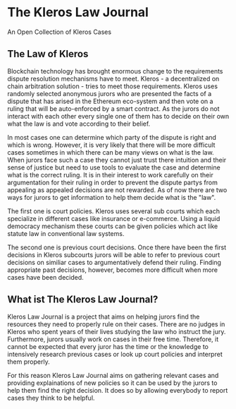 # The Kleros Law Journal
An Open Collection of Kleros Cases

## The Law of Kleros
Blockchain technology has brought enormous change to the requirements dispute resolution mechanisms have to meet. Kleros - a decentralized on chain arbitration solution - tries to meet those requirements. Kleros uses randomly selected anonymous jurors who are presented the facts of a dispute that has arised in the Ethereum eco-system and then vote on a ruling that will be auto-enforced by a smart contract. As the jurors do not interact with each other every single one of them has to decide on their own what the law is and vote according to their belief.

In most cases one can determine which party of the dispute is right and which is wrong. However, it is very likely that there will be more difficult cases sometimes in which there can be many views on what is the law. When jurors face such a case they cannot just trust there intuition and their sense of justice but need to use tools to evaluate the case and determine what is the correct ruling. It is in their interest to work carefully on their argumentation for their ruling in order to prevent the dispute partys from appealing as appealed decisions are not rewarded. As of now there are two ways for jurors to get information to help them decide what is the "law".

The first one is court policies. Kleros uses several sub courts which each specialize in different cases like insurance or e-commerce. Using a liquid democracy mechanism these courts can be given policies which act like statute law in conventional law systems.

The second one is previous court decisions. Once there have been the first decisions in Kleros subcourts jurors will be able to refer to previous court decisions on similiar cases to argumentatively defend their ruling. Finding appropriate past decisions, however, becomes more difficult when more cases have been decided.

## What ist The Kleros Law Journal?
Kleros Law Journal is a project that aims on helping jurors find the resources they need to properly rule on their cases. There are no judges in Kleros who spent years of their lives studying the law who instruct the jury. Furthermore, jurors usually work on cases in their free time. Therefore, it cannot be expected that every juror has the time or the knowledge to intensively research previous cases or look up court policies and interpret them properly.

For this reason Kleros Law Journal aims on gathering relevant cases and providing explainations of new policies so it can be used by the jurors to help them find the right decision. It does so by allowing everybody to report cases they think to be helpful.
